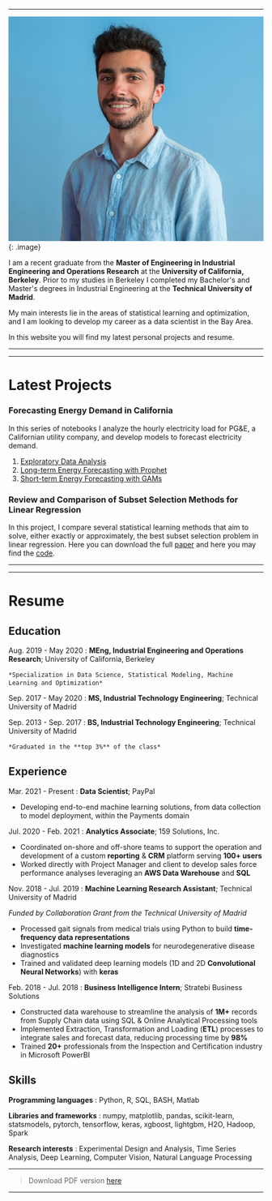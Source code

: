 ***


![Miguel](/personal_photo.jpg){: .image}

I am a recent graduate from the **Master of Engineering in Industrial Engineering and Operations Research** at the **University of California, Berkeley**.
Prior to my studies in Berkeley I completed my Bachelor's and Master's degrees in Industrial Engineering at the **Technical University of Madrid**.

My main interests lie in the areas of statistical learning and optimization, and I am looking to develop my career as a data scientist in the Bay Area.

In this website you will find my latest personal projects and resume.


***
***


Latest Projects
============

### Forecasting Energy Demand in California

In this series of notebooks I analyze the hourly electricity load for PG&E, a Californian utility company, and develop models to forecast electricity demand.

1. [Exploratory Data Analysis](projects/1_CaliforniaEnergyDemandEDA.html)
2. [Long-term Energy Forecasting with Prophet](projects/2_LoadForecastingWithProphet.html)
3. [Short-term Energy Forecasting with GAMs](projects/3_LoadForecastingGAMs.html)

### Review and Comparison of Subset Selection Methods for Linear Regression

In this project, I compare several statistical learning methods that aim to solve, either exactly or approximately, the best subset selection problem in linear regression.
Here you can download the full [paper](https://github.com/miguelfmc/subset-selection/raw/master/MiguelFMC_Project_SubsetSelection.pdf) and here you may find the [code](https://github.com/miguelfmc/subset-selection/).


***
***


Resume
============

Education
---------

Aug. 2019 - May 2020
:   **MEng, Industrial Engineering and Operations Research**; University of California, Berkeley

    *Specialization in Data Science, Statistical Modeling, Machine Learning and Optimization*

Sep. 2017 - May 2020
:   **MS, Industrial Technology Engineering**; Technical University of Madrid
    


Sep. 2013 - Sep. 2017
:   **BS, Industrial Technology Engineering**; Technical University of Madrid

    *Graduated in the **top 3%** of the class*

Experience
----------


Mar. 2021 - Present
:   **Data Scientist**; PayPal

* Developing end-to-end machine learning solutions, from data collection to model deployment, within the Payments domain


Jul. 2020 - Feb. 2021
:   **Analytics Associate**; 159 Solutions, Inc.

* Coordinated on-shore and off-shore teams to support the operation and development of a custom **reporting** & **CRM** platform serving **100+ users**
* Worked directly with Project Manager and client to develop sales force performance analyses leveraging an **AWS Data Warehouse** and **SQL**


Nov. 2018 - Jul. 2019
:   **Machine Learning Research Assistant**; Technical University of Madrid

*Funded by Collaboration Grant from the Technical University of Madrid*

* Processed gait signals from medical trials using Python to build **time-frequency data representations**
* Investigated **machine learning models** for neurodegenerative disease diagnostics
* Trained and validated deep learning models (1D and 2D **Convolutional Neural Networks**) with **keras**


Feb. 2018 - Jul. 2018
:   **Business Intelligence Intern**; Stratebi Business Solutions

* Constructed data warehouse to streamline the analysis of **1M+** records from Supply Chain data using SQL & Online Analytical Processing tools
* Implemented Extraction, Transformation and Loading (**ETL**) processes to integrate sales and forecast data, reducing processing time by **98%**
* Trained **20+** professionals from the Inspection and Certification industry in Microsoft PowerBI


Skills
--------------------

**Programming languages**
:   Python, R, SQL, BASH, Matlab

**Libraries and frameworks**
:   numpy, matplotlib, pandas, scikit-learn, statsmodels, pytorch, tensorflow, keras, xgboost, lightgbm, H2O, Hadoop, Spark

**Research interests**
:   Experimental Design and Analysis, Time Series Analysis, Deep Learning, Computer Vision, Natural Language Processing

----

>  Download PDF version [here](resume/miguelfmc_resume.pdf)

----

